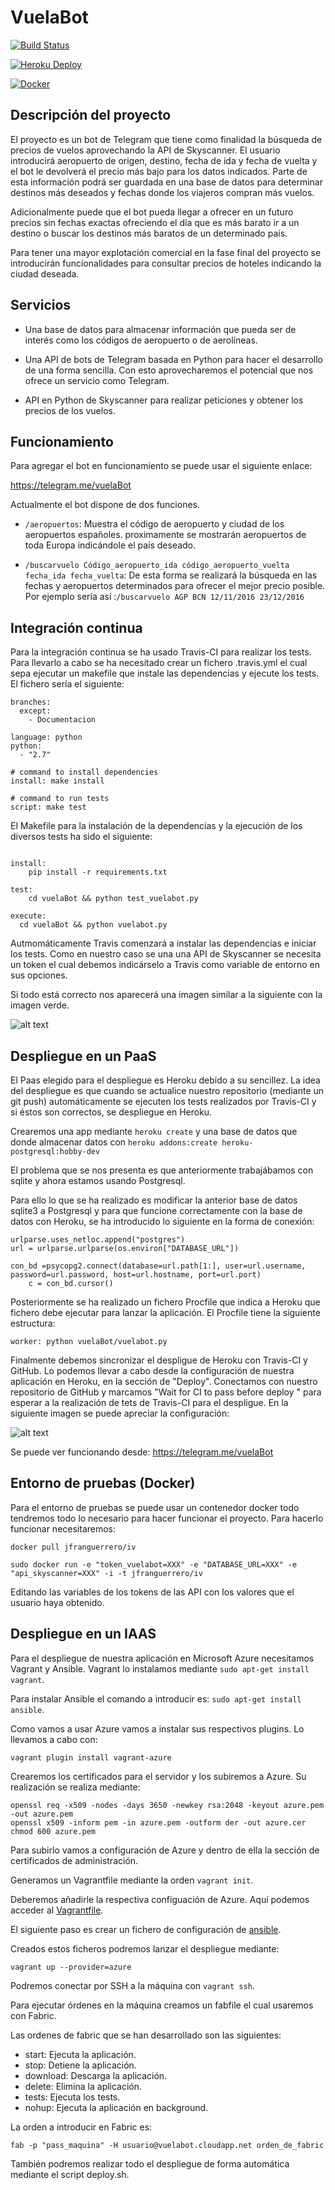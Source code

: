 # VuelaBot

[![Build Status](https://travis-ci.org/jfranguerrero/IV.svg?branch=master)](https://travis-ci.org/jfranguerrero/IV)

[![Heroku Deploy](https://www.herokucdn.com/deploy/button.svg)](https://intense-tor-85639.herokuapp.com/  )


[![Docker](https://camo.githubusercontent.com/8a4737bc02fcfeb36a2d7cfb9d3e886e9baf37ad/687474703a2f2f693632382e70686f746f6275636b65742e636f6d2f616c62756d732f7575362f726f6d696c67696c646f2f646f636b657269636f6e5f7a7073776a3369667772772e706e67)](https://hub.docker.com/r/jfranguerrero/iv/)

## Descripción del proyecto

El proyecto es un bot de Telegram que tiene como finalidad la búsqueda de precios de vuelos aprovechando la API de Skyscanner. El usuario introducirá aeropuerto de origen, destino, fecha de ida y fecha de vuelta y el bot le devolverá el precio más bajo para los datos indicados. Parte de esta información podrá ser guardada en una base de datos para determinar destinos más deseados y fechas donde los viajeros compran más vuelos.

Adicionalmente puede que el bot pueda llegar a ofrecer en un futuro precios sin fechas exactas ofreciendo el día que es más barato ir a un destino o buscar los destinos más baratos de un determinado país.

Para tener una mayor explotación comercial en la fase final del proyecto se introducirán funcionalidades para consultar precios de hoteles indicando la ciudad deseada.

## Servicios

- Una base de datos para almacenar información que pueda ser de interés como los códigos de aeropuerto o de aerolíneas.

- Una API de bots de Telegram basada en Python para hacer el desarrollo de una forma sencilla. Con esto aprovecharemos el potencial que nos ofrece un servicio como Telegram.

- API en Python de Skyscanner para realizar peticiones y obtener los precios de los vuelos.

## Funcionamiento

Para agregar el bot en funcionamiento se puede usar el siguiente enlace:

https://telegram.me/vuelaBot

Actualmente el bot dispone de dos funciones.

- ```/aeropuertos```: Muestra el código de aeropuerto y ciudad de los aeropuertos españoles. proximamente se mostrarán aeropuertos de toda Europa indicándole el país deseado.

- ```/buscarvuelo Código_aeropuerto_ida código_aeropuerto_vuelta fecha_ida fecha_vuelta```: De esta forma se realizará la búsqueda en las fechas y aeropuertos determinados para ofrecer el mejor precio posible. Por ejemplo sería así :```/buscarvuelo AGP BCN 12/11/2016 23/12/2016```


## Integración continua

Para la integración continua se ha usado Travis-CI para realizar los tests. Para llevarlo a cabo se ha necesitado crear un fichero .travis.yml el cual sepa ejecutar un makefile que instale las dependencias y ejecute los tests. El fichero sería el siguiente:


```
branches:
  except:
    - Documentacion

language: python
python:
  - "2.7"

# command to install dependencies
install: make install

# command to run tests
script: make test
```

El Makefile para la instalación de la dependencias y la ejecución de los diversos tests ha sido el siguiente:

```

install:
	pip install -r requirements.txt

test:
	cd vuelaBot && python test_vuelabot.py

execute:
  cd vuelaBot && python vuelabot.py

```

Autmomáticamente Travis comenzará a instalar las dependencias e iniciar los tests. Como en nuestro caso se una una API de Skyscanner se necesita un token el cual debemos indicárselo a Travis como variable de entorno en sus opciones.

Si todo está correcto nos aparecerá una imagen similar a la siguiente con la imagen verde.

![alt text](http://i64.tinypic.com/deppux.png)

## Despliegue en un PaaS

El Paas elegido para el despliegue es Heroku debido a su sencillez. La idea del despliegue
es que cuando se actualice nuestro repositorio (mediante un git push) automáticamente
se ejecuten los tests realizados por Travis-CI y si éstos son correctos, se despliegue
en Heroku.

Crearemos una app mediante ```heroku create``` y una base de datos que donde almacenar datos con ```heroku addons:create heroku-postgresql:hobby-dev ```

El problema que se nos presenta es que anteriormente trabajábamos con sqlite y ahora estamos usando Postgresql.

Para ello lo que se ha realizado es modificar la anterior base de datos sqlite3 a Postgresql y
para que funcione correctamente con la base de datos con Heroku, se ha introducido lo siguiente en la forma de conexión:

```
urlparse.uses_netloc.append("postgres")
url = urlparse.urlparse(os.environ["DATABASE_URL"])

con_bd =psycopg2.connect(database=url.path[1:], user=url.username, password=url.password, host=url.hostname, port=url.port)
    c = con_bd.cursor()

```

Posteriormente se ha realizado un fichero Procfile que indica a Heroku que fichero debe ejecutar para lanzar la aplicación. El Procfile tiene la siguiente estructura:

```
worker: python vuelaBot/vuelabot.py
```

Finalmente debemos sincronizar el despligue de Heroku con Travis-CI y GitHub. Lo podemos llevar a cabo desde la configuración de nuestra aplicación en Heroku, en la sección de "Deploy". Conectamos con nuestro repositorio de GitHub y marcamos "Wait for CI to pass before deploy " para esperar a la realización de tets de Travis-CI para el despligue. En la siguiente imagen se puede apreciar la configuración:


![alt text](http://i67.tinypic.com/2uygdw0.png)

Se puede ver funcionando desde: https://telegram.me/vuelaBot

## Entorno de pruebas (Docker)

Para el entorno de pruebas se puede usar un contenedor docker todo tendremos todo lo necesario para hacer funcionar el proyecto. Para hacerlo funcionar necesitaremos:
```
docker pull jfranguerrero/iv

sudo docker run -e "token_vuelabot=XXX" -e "DATABASE_URL=XXX" -e "api_skyscanner=XXX" -i -t jfranguerrero/iv
```

Editando las variables de los tokens de las API con los valores que el usuario haya obtenido.

## Despliegue en un IAAS

Para el despliegue de nuestra aplicación en Microsoft Azure necesitamos Vagrant y Ansible.
Vagrant lo instalamos mediante ```sudo apt-get install vagrant```.

Para instalar Ansible el comando a introducir es: ```sudo apt-get install ansible```.

Como vamos a usar Azure vamos a instalar sus respectivos plugins. Lo llevamos a cabo con:

```
vagrant plugin install vagrant-azure
```

Crearemos los certificados para el servidor y los subiremos a Azure. Su realización se realiza mediante:

```
openssl req -x509 -nodes -days 3650 -newkey rsa:2048 -keyout azure.pem -out azure.pem
openssl x509 -inform pem -in azure.pem -outform der -out azure.cer
chmod 600 azure.pem

```
Para subirlo vamos a configuración de Azure y dentro de ella la sección de certificados de administración.

Generamos un Vagrantfile mediante la orden ```vagrant init```.

Deberemos añadirle la respectiva configuación de Azure. Aquí podemos acceder al [Vagrantfile](https://github.com/jfranguerrero/IV/blob/master/Vagrantfile).

El siguiente paso es crear un fichero de configuración de [ansible](https://github.com/jfranguerrero/IV/blob/master/ansible.yml).

Creados estos ficheros podremos lanzar el despliegue mediante:

```
vagrant up --provider=azure
```

Podremos conectar por SSH a la máquina con ```vagrant ssh```.

Para ejecutar órdenes en la máquina creamos un fabfile el cual usaremos con Fabric.

Las ordenes de fabric que se han desarrollado son las siguientes:

- start: Ejecuta la aplicación.
- stop: Detiene la aplicación.
- download: Descarga la aplicación.
- delete: Elimina la aplicación.
- tests: Ejecuta los tests.
- nohup: Ejecuta la aplicación en background.

La orden a introducir en Fabric es:
```
fab -p "pass_maquina" -H usuario@vuelabot.cloudapp.net orden_de_fabric
```

También podremos realizar todo el despliegue de forma automática mediante el script deploy.sh.
